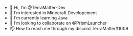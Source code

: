 - 👋 Hi, I’m @TerraMatter-Dev
- 👀 I’m interested in Minecraft Developement
- 🌱 I’m currently learning Java
- 💞️ I’m looking to collaborate on @PrismLauncher
- 📫 How to reach me through my discord TerraMatter#1009

<!---
TerraMatter-Dev/TerraMatter-Dev is a ✨ special ✨ repository because its `README.md` (this file) appears on your GitHub profile.
You can click the Preview link to take a look at your changes.
--->
